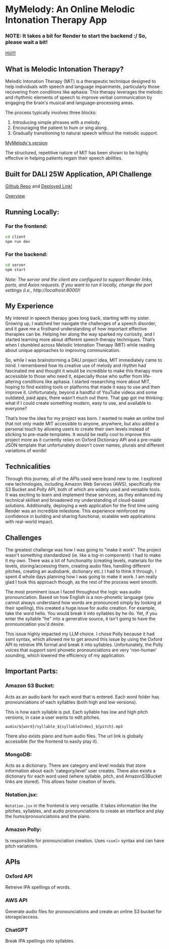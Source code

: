 # MyMelody: An Online Melodic Intonation Therapy App
### NOTE: It takes a bit for Render to start the backend :/ So, please wait a bit! 

[Hiii!!!](https://youtu.be/opj-dYy8WL8)

## What is Melodic Intonation Therapy?

Melodic Intonation Therapy (MIT) is a therapeutic technique designed to help individuals with speech and language impairments, particularly those recovering from conditions like aphasia. This therapy leverages the melodic and rhythmic elements of speech to improve verbal communication by engaging the brain's musical and language-processing areas. 

The process typically involves three blocks:  
1. Introducing simple phrases with a melody.  
2. Encouraging the patient to hum or sing along.  
3. Gradually transitioning to natural speech without the melodic support.  

[MyMelody's version](https://youtu.be/lY08cXfHfKY)

The structured, repetitive nature of MIT has been shown to be highly effective in helping patients regain their speech abilities.

## Built for DALI 25W Application, API Challenge

[Github Repo](https://github.com/aslitavasli/MyMelody.git) and 
[Deployed Link!](http://mymelody-3sak.onrender.com)


[Overview](https://youtu.be/EoflLgZ2SbY)


## Running Locally:

### For the frontend:
```bash
cd client
npm run dev
```

### For the backend:
```bash
cd server
npm start
```

*Note: The server and the client are configured to support Render links, ports, and Axios requests. If you want to run it locally, change the port settings (i.e., http://localhost:8000)!*


## My Experience

My interest in speech therapy goes long back, starting with my sister. Growing up, I watched her navigate the challenges of a speech disorder, and it gave me a firsthand understanding of how important effective therapies can be. Helping her along the way sparked my curiosity, and I started learning more about different speech therapy techniques. That’s when I stumbled across Melodic Intonation Therapy (MIT) while reading about unique approaches to improving communication.

So, while I was brainstorming a DALI project idea, MIT immediately came to mind. I remembered how its creative use of melody and rhythm had fascinated me and thought it would be incredible to make this therapy more accessible to those who need it, especially those who suffer from life-altering conditions like aphasia. I started researching more about MIT, hoping to find existing tools or platforms that made it easy to use and then improve it. Unfortunately, beyond a handful of YouTube videos and some outdated, paid apps, there wasn’t much out there. That gap got me thinking: what if I could create something modern, easy to use, and available to everyone?

That’s how the idea for my project was born. I wanted to make an online tool that not only made MIT accessible to anyone, anywhere, but also added a personal touch by allowing users to create their own levels instead of sticking to pre-made templates. It would be really cool to improve this project more as it currently relies on Oxford Dictionary API and a pre-made JSON template that unfortunately doesn't cover names, plurals and different variations of words!

## Technicalities

Through this journey, all of the APIs used were brand new to me. I explored new technologies, including Amazon Web Services (AWS), specifically the S3 Bucket and Polly API, both of which are widely used and versatile tools. It was exciting to learn and implement these services, as they enhanced my technical skillset and broadened my understanding of cloud-based solutions. Additionally, deploying a web application for the first time using Render was an incredible milestone. This experience reinforced my confidence in building and sharing functional, scalable web applications with real-world impact.


## Challenges

The greatest challenge was how I was going to "make it work". The project wasn't something standardized (ie. like a log-in component): I had to make it my own. There was a lot of functionality (creating levels, materials for the levels, storing/accessing them, creating audio files, handling different pitches, creating an audiobank, dictionary etc.) I had to think it through, I spent 4 whole days planning how I was going to make it work. I am really glad I took this approach though, as the rest of the process went smooth. 

The most prominent issue I faced throughout the logic was audio pronounciation. Based on how English is a non-phonetic language (you cannot always understand how words are pronounced simply by looking at their spelling), this created a huge issue for audio creation. For example, take the word hello. You would break it into syllables by he-llo. Yet, if you enter the syllable "he" into 
a generative source, it isn't going to have the pronounciation you'd desire. 

This issue highly impacted my LLM choice. I chose Polly because it had ssml syntax, which allowed me to get around this issue by using the Oxford API to retreive IPA format and break it into syllables. Unfortunately, the Polly voices that support ssml phonetic pronounciations are very 'non-human' sounding, which lowered the efficiency of my application.


## Important Parts:

### Amazon S3 Bucket: 
Acts as an audio bank for each word that is entered. Each word folder has pronounciations of each syllables (both high and low versions).

This is how each syllable is put. Each syllable has low and high pitch versions, in case a user wants to edit pitches.

```audio/${word}/syllable_${syllableIndex}_${pitch}.mp3```

There also exists piano and hum audio files. The url link is globally accessible (for the frontend to easily play it). 

### MongoDB:

Acts as a dictionary.
There are category and level modals that store information about each 'category/level' user creates.
There also exists a dictionary for each word used (where syllable, pitch, and AmazonS3Bucket links are stored).
This allows faster creation of levels.


### Notation.jsx:

```Notation.jsx``` in the frontend is very versatile. It takes information like the pitches, syllables, and audio pronounciations to create an interface and play the hums/pronounciations and the piano.


### Amazon Polly:

Is responsible for pronounciation creation. Uses ```<ssml>``` syntax and can have pitch variations.


## APIs


### Oxford API

Retreive IPA spellings of words.


### AWS API

Generate audio files for pronounciations and create an online S3 bucket for storage/access.


### ChatGPT
Break IPA spellings into syllables.

